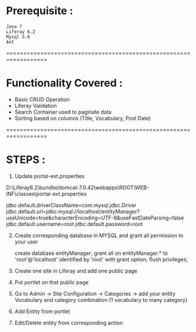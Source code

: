 # Prerequisite :

	Java 7 
	Liferay 6.2
	Mysql 5.6
	Ant

==================================================================
# Functionality Covered :

- Basic CRUD Operation
- Liferay Validation
- Search Container used to paginate data
- Sorting based on columns (Title, Vocabulary, Post Date)

==================================================================

# STEPS :

1. Update portal-ext.properties 

D:\Liferay6.2\bundles\tomcat-7.0.42\webapps\ROOT\WEB-INF\classes\portal-ext.properties

jdbc.default.driverClassName=com.mysql.jdbc.Driver
jdbc.default.url=jdbc:mysql://localhost/entityManager?useUnicode=true&characterEncoding=UTF-8&useFastDateParsing=false
jdbc.default.username=root
jdbc.default.password=root

2. Create corresponding database in MYSQL and grant all permission to your user 

   create database entityManager;
   grant all on entityManager.* to 'root'@'localhost' identified by 'root' with grant option;
   flush privileges;

3. Create one site in Liferay and add one public page

4. Put portlet on that public page

5. Go to Admin -> Site Configuration -> Categories -> add your entity Vocabulary and category combination (1 vocabulary to many category)

6. Add Entity from portlet

7. Edit/Delete entity from corresponding action